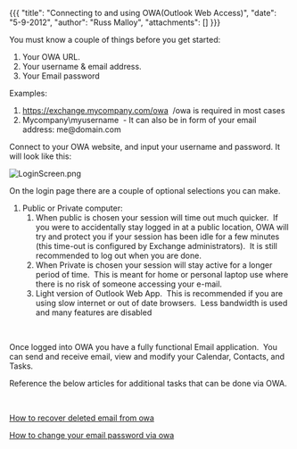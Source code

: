 {{{
  "title": "Connecting to and using OWA(Outlook Web Access)",
  "date": "5-9-2012",
  "author": "Russ Malloy",
  "attachments": []
}}}

<p>You must know a couple of things before you get started:</p>
<ol>
  <li>Your OWA URL.</li>
  <li>Your username &amp; email address.</li>
  <li>Your Email password</li>
</ol>
<p>Examples:</p>
<ol>
  <li><a href="https://exchange.mycompany.com/owa">https://exchange.mycompany.com/owa</a>&nbsp; /owa is required in most cases</li>
  <li>Mycompany\myusername&nbsp; - It can also be in form of your email address: me@domain.com</li>
</ol>
<p>Connect to your OWA website, and input your username and password. It will look like this:</p>
<p><img src="https://t3n.zendesk.com/attachments/token/hjqelb1kvoghczw/?name=LoginScreen.png" alt="LoginScreen.png" />
</p>
<p>On the login page there are a couple of optional selections you can make.</p>
<ol>
  <li>Public or Private computer:&nbsp;
    <ol>
      <li>When public is chosen your session will time out much quicker.&nbsp; If you were to accidentally stay logged in at a public location, OWA will try and protect you if your session has been idle for a few minutes (this time-out is configured by Exchange
        administrators).&nbsp; It is still recommended to log out when you are done.</li>
      <li>When Private is chosen your session will stay active for a longer period of time.&nbsp; This is meant for home or personal laptop use where there is no risk of someone accessing your e-mail.</li>
      <li>Light version of Outlook Web App.&nbsp; This is recommended if you are using slow internet or out of date browsers.&nbsp; Less bandwidth is used and many features are disabled</li>
    </ol>
  </li>
</ol>
<p>&nbsp;</p>
<p>Once logged into OWA you have a fully functional Email application.&nbsp; You can send and receive email, view and modify your Calendar, Contacts, and Tasks.&nbsp;</p>
<p>Reference the below articles for additional tasks that can be done via OWA.</p>
<p>&nbsp;</p>
<p><a href="http://help.tier3.com/entries/21415853-how-to-recover-deleted-email-from-owa">How to recover deleted email from owa</a>
</p>
<p><a href="http://help.tier3.com/entries/21401011-how-to-change-your-email-password-via-owa">How to change your email password via owa</a>
</p>